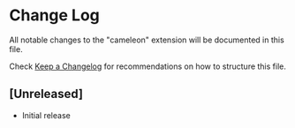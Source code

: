 # Change Log

All notable changes to the "cameleon" extension will be documented in this file.

Check [Keep a Changelog](http://keepachangelog.com/) for recommendations on how to structure this file.

## [Unreleased]

- Initial release